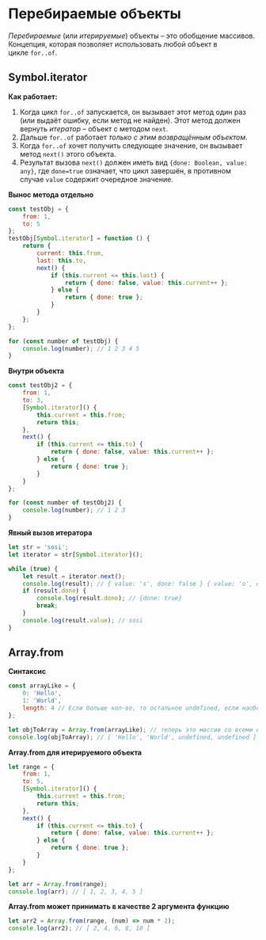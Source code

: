 # Перебираемые объекты
_Перебираемые_ (или _итерируемые_) объекты – это обобщение массивов. Концепция, которая позволяет использовать любой объект в цикле `for..of`.

## Symbol.iterator
**Как работает:**
1.  Когда цикл `for..of` запускается, он вызывает этот метод один раз (или выдаёт ошибку, если метод не найден). Этот метод должен вернуть _итератор_ – объект с методом `next`.
2.  Дальше `for..of` работает _только с этим возвращённым объектом_.
3.  Когда `for..of` хочет получить следующее значение, он вызывает метод `next()` этого объекта.
4.  Результат вызова `next()` должен иметь вид `{done: Boolean, value: any}`, где `done=true` означает, что цикл завершён, в противном случае `value` содержит очередное значение.

**Вынос метода отдельно**
```js
const testObj = {
    from: 1,
    to: 5
};
testObj[Symbol.iterator] = function () {
    return {
        current: this.from,
        last: this.to,
        next() {
            if (this.current <= this.last) {
                return { done: false, value: this.current++ };
            } else {
                return { done: true };
            }
        }
    };
};

for (const number of testObj) {
    console.log(number); // 1 2 3 4 5
}
```
**Внутри объекта**
```js
const testObj2 = {
    from: 1,
    to: 3,
    [Symbol.iterator]() {
        this.current = this.from;
        return this;
    },
    next() {
        if (this.current <= this.to) {
            return { done: false, value: this.current++ };
        } else {
            return { done: true };
        }
    }
};

for (const number of testObj2) {
    console.log(number); // 1 2 3
}
```
**Явный вызов итератора**
```js
let str = 'sosi';
let iterator = str[Symbol.iterator]();

while (true) {
    let result = iterator.next();
    console.log(result); // { value: 's', done: false } { value: 'o', done: false } { value: 's', done: false } { value: 'i', done: false }
    if (result.done) {
        console.log(result.done); // {done: true}
        break;
    }
    console.log(result.value); // sosi
}
```
## Array.from
**Синтаксис**
```js
const arrayLike = {
    0: 'Hello',
    1: 'World',
    length: 4 // Если больше кол-во, то остальное undefined, если наоборот, то последние элементы отбрасываются
};

let objToArray = Array.from(arrayLike); // теперь это массив со всеми его методами
console.log(objToArray); // [ 'Hello', 'World', undefined, undefined ]
```
**Array.from для итерируемого объекта**
```js
let range = {
    from: 1,
    to: 5,
    [Symbol.iterator]() {
        this.current = this.from;
        return this;
    },
    next() {
        if (this.current <= this.to) {
            return { done: false, value: this.current++ };
        } else {
            return { done: true };
        }
    }
};

let arr = Array.from(range);
console.log(arr); // [ 1, 2, 3, 4, 5 ]
```
**Array.from может принимать в качестве 2 аргумента функцию**
```js
let arr2 = Array.from(range, (num) => num * 2);
console.log(arr2); // [ 2, 4, 6, 8, 10 ]
```
